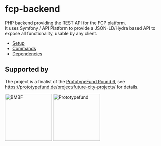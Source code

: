 # fcp-backend
PHP backend providing the REST API for the FCP platform.  
It uses Symfony / API Platform to provide a JSON-LD/Hydra based API to expose all functionality, usable by any client.

* [Setup](doc/setup.md)
* [Commands](doc/commands.md)
* [Dependencies](doc/dependencies.md)

## Supported by
The project is a finalist of the [PrototypeFund Round 6](https://prototypefund.de/projects/round-6/ "Prototypefund Website"), see https://prototypefund.de/project/future-city-projects/ for details.

[<img alt="BMBF" src="https://zukunftsstadt.de/wp-content/uploads/2019/12/BMBF_gefo%CC%88rdert-vom_deutsch.jpg" height="150">](https://www.bmbf.de/de/software-sprint-freie-programmierer-unterstuetzen-3512.html "BMBF Software Sprint Förderrichtlinie")
[<img alt="Prototypefund" src="https://i0.wp.com/blog.okfn.org/files/2017/12/22137279_1679687182104997_6759961652435307500_o.jpg" height="150">](https://prototypefund.de "Prototypefund Website")
